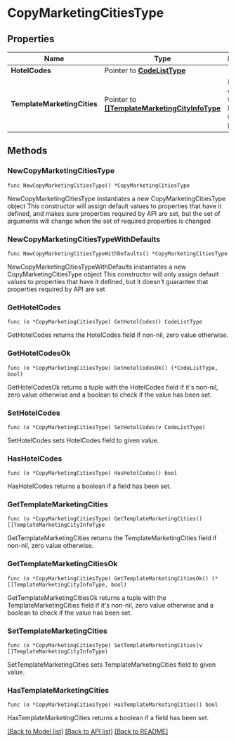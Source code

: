# CopyMarketingCitiesType

## Properties

Name | Type | Description | Notes
------------ | ------------- | ------------- | -------------
**HotelCodes** | Pointer to [**CodeListType**](CodeListType.md) |  | [optional] 
**TemplateMarketingCities** | Pointer to [**[]TemplateMarketingCityInfoType**](TemplateMarketingCityInfoType.md) | Marketing city template to be copied to the hotel(s). | [optional] 

## Methods

### NewCopyMarketingCitiesType

`func NewCopyMarketingCitiesType() *CopyMarketingCitiesType`

NewCopyMarketingCitiesType instantiates a new CopyMarketingCitiesType object
This constructor will assign default values to properties that have it defined,
and makes sure properties required by API are set, but the set of arguments
will change when the set of required properties is changed

### NewCopyMarketingCitiesTypeWithDefaults

`func NewCopyMarketingCitiesTypeWithDefaults() *CopyMarketingCitiesType`

NewCopyMarketingCitiesTypeWithDefaults instantiates a new CopyMarketingCitiesType object
This constructor will only assign default values to properties that have it defined,
but it doesn't guarantee that properties required by API are set

### GetHotelCodes

`func (o *CopyMarketingCitiesType) GetHotelCodes() CodeListType`

GetHotelCodes returns the HotelCodes field if non-nil, zero value otherwise.

### GetHotelCodesOk

`func (o *CopyMarketingCitiesType) GetHotelCodesOk() (*CodeListType, bool)`

GetHotelCodesOk returns a tuple with the HotelCodes field if it's non-nil, zero value otherwise
and a boolean to check if the value has been set.

### SetHotelCodes

`func (o *CopyMarketingCitiesType) SetHotelCodes(v CodeListType)`

SetHotelCodes sets HotelCodes field to given value.

### HasHotelCodes

`func (o *CopyMarketingCitiesType) HasHotelCodes() bool`

HasHotelCodes returns a boolean if a field has been set.

### GetTemplateMarketingCities

`func (o *CopyMarketingCitiesType) GetTemplateMarketingCities() []TemplateMarketingCityInfoType`

GetTemplateMarketingCities returns the TemplateMarketingCities field if non-nil, zero value otherwise.

### GetTemplateMarketingCitiesOk

`func (o *CopyMarketingCitiesType) GetTemplateMarketingCitiesOk() (*[]TemplateMarketingCityInfoType, bool)`

GetTemplateMarketingCitiesOk returns a tuple with the TemplateMarketingCities field if it's non-nil, zero value otherwise
and a boolean to check if the value has been set.

### SetTemplateMarketingCities

`func (o *CopyMarketingCitiesType) SetTemplateMarketingCities(v []TemplateMarketingCityInfoType)`

SetTemplateMarketingCities sets TemplateMarketingCities field to given value.

### HasTemplateMarketingCities

`func (o *CopyMarketingCitiesType) HasTemplateMarketingCities() bool`

HasTemplateMarketingCities returns a boolean if a field has been set.


[[Back to Model list]](../README.md#documentation-for-models) [[Back to API list]](../README.md#documentation-for-api-endpoints) [[Back to README]](../README.md)


